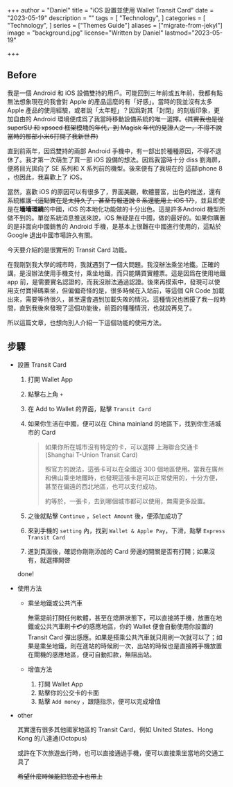 +++
author = "Daniel"
title = "iOS 設置並使用 Wallet Transit Card"
date = "2023-05-19"
description = ""
tags = [
    "Technology",
]
categories = [
    "Technology",
]
series = ["Themes Guide"]
aliases = ["migrate-from-jekyl"]
image = "background.jpg"
license="Written by Daniel"
lastmod="2023-05-19"

+++

## Before

我是一個 Android 和 iOS 設備雙持的用戶。可能回到三年前或五年前，我都有點無法想象現在的我會對 Apple 的產品這麼的有「好感」。當時的我並沒有太多 Apple 產品的使用經驗，或者說「太年輕」？因爲對其「封閉」的刻版印象，更加自由的 Android 環境便成爲了我當時移動設備系統的唯一選擇。~~(其實我也是從 superSU 和 xpsoed 框架模塊的年代，到 Magisk 年代的見證人之一，不得不說當時的那部小米6打開了我新世界)~~

直到前兩年，因爲雙持的兩部 Android 手機中，有一部出於種種原因，不得不退休了。我才第一次萌生了買一部 iOS 設備的想法。因爲我當時十分 diss 劉海屏，便將目光拋向了 SE 系列和 X 系列前的機型。後來便有了我現在的 這部iphone 8 ，也因此，我喜歡上了 iOS。

當然，喜歡 iOS 的原因可以有很多了，界面美觀，軟體豐富，出色的推送，還有系統維護~~（這點實在是太持久了，甚至有報道說 8 系還能用上 iOS 17）~~，並且即使是在**墻墻環繞**的中國，iOS 的本地化功能做的十分出色。這是許多Android 機型所做不到的。單從系統消息推送來說，iOS 無疑是在中國，做的最好的。如果你購置的是非面向中國銷售的 Android 手機，是基本上很難在中國進行使用的，這點於 Google 退出中國市場許久有關。

今天要介紹的是很實用的 Transit Card 功能。

在我剛到我大學的城市時，我就遇到了一個大問題。我沒辦法乘坐地鐵。正確的講，是沒辦法使用手機支付，乘坐地鐵，而只能購買實體票。這是因爲在使用地鐵 app 前，是需要實名認證的，而我沒辦法通過認證。後來再摸索中，發現可以使用支付寶掃碼乘坐，但偏偏奇怪的是，很多時候在入站前，等這個 QR Code 加載出來，需要等待很久，甚至還會遇到加載失敗的情況。這種情況也困擾了我一段時間，直到我後來發現了這個功能後，前面的種種情況，也就說再見了。

所以這篇文章，也想向別人介紹一下這個功能的使用方法。

## 步驟

* 設置 Transit Card 

  1. 打開 Wallet App

  2. 點擊右上角 `+`

  3. 在 Add to Wallet 的界面，點擊 `Transit Card`

  4. 如果你生活在中國，便可以在 China mainland 的地區下，找到你生活城市的 Card 

     > 如果你所在城市沒有特定的卡，可以選擇 上海聯合交通卡 (Shanghai T-Union Transit Card) 
     >
     > 照官方的說法，這張卡可以在全國近 300 個地區使用。當我在廣州和佛山乘坐地鐵時，也發現這張卡是可以正常使用的，十分方便，甚至在偏遠的西北地區，也可以支付成功。
     >
     > 約等於，一張卡，去到哪個城市都可以使用，無需更多設置。

  5. 之後就點擊 `Continue` ，`Select Amount` 後，便添加成功了

  6. 來到手機的 `setting` 內，找到 `Wallet & Apple Pay`，下滑，點擊 `Express Transit Card` 

  7. 進到頁面後，確認你剛剛添加的 Card 旁邊的開關是否有打開；如果沒有，就選擇開啓

  done!

* 使用方法

  * 乘坐地鐵或公共汽車

    無需提前打開任何軟體，甚至在熄屏狀態下，可以直接將手機，放置在地鐵或公共汽車刷卡💳的感應地區，你的 Wallet 便會自動使用你設置的 Transit Card 彈出感應。如果是搭乘公共汽車就只用刷一次就可以了；如果是乘坐地鐵，則在進站的時候刷一次，出站的時候也是直接將手機放置在閘機的感應地區，便可自動扣款，無阻出站。

  * 增值方法

    1. 打開 Wallet App
    2. 點擊你的公交卡的卡面
    3. 點擊 `Add money` ，跟隨指示，便可以完成增值

* other

  其實還有很多其他國家地區的 Transit Card，例如 United States、Hong Kong 的八達通(Octopus)

  或許在下次旅遊出行時，也可以直接通過手機，便可以直接乘坐當地的交通工具了

  ~~希望什麼時候能把悠遊卡也帶上~~

